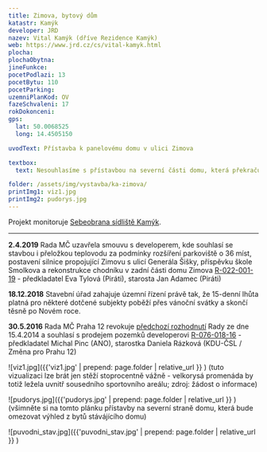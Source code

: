```yaml
---
title: Zimova, bytový dům
katastr: Kamýk
developer: JRD
nazev: Vital Kamýk (dříve Rezidence Kamýk)
web: https://www.jrd.cz/cs/vital-kamyk.html
plocha:
plochaObytna:
jineFunkce:
pocetPodlazi: 13
pocetBytu: 110
pocetParking:
uzemniPlanKod: OV
fazeSchvaleni: 17
rokDokonceni:
gps:
  lat: 50.0068525
  long: 14.4505150

uvodText: Přístavba k panelovému domu v ulici Zimova

textbox:
  text: Nesouhlasíme s přístavbou na severní části domu, která překračuje šírku sousedního domu a zastiňuje výhled z bytů.

folder: /assets/img/vystavba/ka-zimova/
printImg1: viz1.jpg
printImg2: pudorys.jpg
---
```


Projekt monitoruje [Sebeobrana sídliště Kamýk](http://www.sidliste-kamyk.cz/).

- - -

**2.4.2019** Rada MČ uzavřela smouvu s developerem, kde souhlasí se stavbou i přeložkou teplovodu za podmínky rozšíření parkoviště o 36 míst, postavení silnice propojující Zimovu s ulicí Generála Šišky, příspěvku škole Smolkova a rekonstrukce chodníku v zadní části domu Zimova  [R-022-001-19](https://www.praha12.cz/assets/File.ashx?id_org=80112&id_dokumenty=68645) - předkladatel Eva Tylová (Piráti), starosta Jan Adamec (Piráti)

**18.12.2018** Stavební úřad zahajuje územní řízení právě tak, že 15-denní lhůta platná pro některé dotčené subjekty poběží přes vánoční svátky a skončí těsně po Novém roce.

**30.5.2016** Rada MČ Praha 12 revokuje [předchozí rozhodnutí](http://www.individualniplanovani.cz/wp-content/uploads/2017/09/TiskR-02093-Materiál-do-Rady-MČ-Praha-12-R-153-024-14-ANM-nesouhlas-Zimova.pdf) Rady ze dne 15.4.2014 a souhlasí s prodejem pozemků developerovi [R-076-018-16](https://www.praha12.cz/VismoOnline_ActionScripts/File.ashx?id_org=80112&id_dokumenty=48114) - předkladatel Michal Pinc (ANO), starostka Daniela Rázková (KDU-ČSL / Změna pro Prahu 12)

![viz1.jpg]({{'viz1.jpg' | prepend: page.folder | relative_url }} )
(tuto vizualizaci lze brát jen stěží stoprocentně vážně - velkorysá promenáda by totiž ležela uvnitř sousedního sportovního areálu; zdroj: žádost o informace)

![pudorys.jpg]({{'pudorys.jpg' | prepend: page.folder | relative_url }} )
(všimněte si na tomto plánku přístavby na severní straně domu, která bude omezovat výhled z bytů stávájícího domu)

![puvodni_stav.jpg]({{'puvodni_stav.jpg' | prepend: page.folder | relative_url }} )
